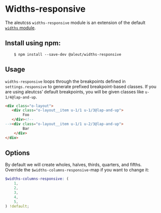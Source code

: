 # Widths-responsive

The aleutcss `widths-responsive` module is an extension of the default [`widths`
module](https://github.com/aleutcss/trumps.widths).

## Install using npm:

```shell
    $ npm install --save-dev @aleut/widths-responsive
```

## Usage

`widths-responsive` loops through the breakpoints defined in
`settings.responsive` to generate prefixed breakpoint-based classes. If you are
using aleutcss’ default breakpoints, you will be given classes like
`u-1/4@lap-and-up`.

```html
<div class="o-layout">
   <div class="o-layout__item u-1/1 u-1/3@lap-and-up">
		Foo
   </div><!--
--><div class="o-layout__item u-1/1 u-2/3@lap-and-up">
		Bar
	</div>
</div>
```

## Options
By default we will create wholes, halves, thirds, quarters, and fifths.
Override the `$widths-columns-responsive`-map if you want to change it:

```scss
$widths-columns-responsive: (
    1,
    2,
    3,
    4,
    5,
) !default;
```
